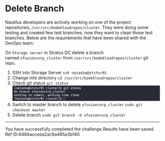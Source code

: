 # Delete Branch

Nautilus developers are actively working on one of the project repositories, `/usr/src/kodekloudrepos/cluster`. They were doing some testing and created few test branches, now they want to clean those test branches. Below are the requirements that have been shared with the DevOps team:

On `Storage server` in Stratos DC delete a branch named `xfusioncorp_cluster` from `/usr/src/kodekloudrepos/cluster` git repo.

1. SSH into Storage Server
   `ssh natasha@ststor01`
2. Change into directory
   `cd /usr/src/kodekloudrepos/cluster`
3. Check git status
   `git status`
   ![](images/20230818215558.png)
4. Switch to master branch to delete `xfusioncorp_cluster`
   `sudo git checkout master`
5. Delete branch
   `sudo git branch -d xfusioncorp_cluster`

---


You have successfully completed the challenge.Results have been saved. Ref ID:6484acceea2ac6a485a3b140

